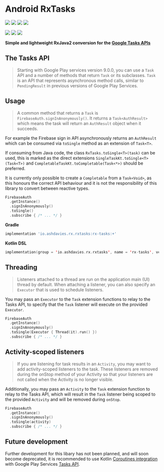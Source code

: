 # Android RxTasks

[![](https://img.shields.io/circleci/project/github/ashdavies/rx-tasks.svg)](https://circleci.com/gh/ashdavies/rx-tasks)
[![](https://img.shields.io/codacy/coverage/03ae86d9ce934421879bc407aa157732.svg)](https://app.codacy.com/project/ash.davies/rx-tasks/dashboard)
[![](https://img.shields.io/maven-central/v/io.ashdavies.rx.rxtasks/rx-tasks.svg)](https://search.maven.org/artifact/io.ashdavies.rx.rxtasks/rx-tasks)
![](https://img.shields.io/github/license/ashdavies/rx-tasks.svg)

[![](https://img.shields.io/codacy/grade/03ae86d9ce934421879bc407aa157732.svg)](https://app.codacy.com/project/ash.davies/rx-tasks/dashboard)
[![](https://img.shields.io/github/last-commit/ashdavies/rx-tasks.svg)](https://github.com/ashdavies/rx-tasks/commits/master)
[![](https://img.shields.io/github/issues-pr/ashdavies/rx-tasks.svg)](https://github.com/ashdavies/rx-tasks/pulls)

**Simple and lightweight RxJava2 conversion for the [Google Tasks APIs](https://developers.google.com/android/guides/tasks)**

## The Tasks API
> Starting with Google Play services version 9.0.0, you can use a `Task` API and a number of methods that return `Task` or its subclasses. `Task` is an API that represents asynchronous method calls, similar to `PendingResult` in previous versions of Google Play Services.

## Usage
> A common method that returns a `Task` is `FirebaseAuth.signInAnonymously()`. It returns a `Task<AuthResult>` which means the task will return an `AuthResult` object when it succeeds.

For example the Firebase sign in API asynchronously returns an `AuthResult` which can be consumed via `toSingle` method as an extension of `Task<T>`.

If consuming from Java code, the class `RxTasks.toSingle<T>(task)` can be used, this is marked as the direct extensions `SingleTaskKt.toSingle<T>(Task<T>)` and `CompletableTaskKt.toCompletable(Task<*>)` should be preferred.

It is currently only possible to create a `Completable` from a `Task<Void>`, as this honours the correct API behaviour and it is not the responsibility of this library to convert between reactive types.

```kotlin
FirebaseAuth
  .getInstance()
  .signInAnonymously()
  .toSingle()
  .subscribe { /* ... */ }
```

**Gradle**
```groovy
implementation 'io.ashdavies.rx.rxtasks:rx-tasks:+'
```

**Kotlin DSL**
```kotlin
implementation(group = 'io.ashdavies.rx.rxtasks', name = 'rx-tasks', version = '2.1.2')
```

## Threading
> Listeners attached to a thread are run on the application main (UI) thread by default. When attaching a listener, you can also specify an `Executor` that is used to schedule listeners.

You may pass an `Executor` to the `Task` extension functions to relay to the Tasks API, to specify that the `Task` listener will execute on the provided `Executor`.

```kotlin
FirebaseAuth
  .getInstance()
  .signInAnonymously()
  .toSingle(Executor { Thread(it).run() })
  .subscribe { /* ... */ }
```

## Activity-scoped listeners
> If you are listening for task results in an `Activity`, you may want to add activity-scoped listeners to the task. These listeners are removed during the onStop method of your Activity so that your listeners are not called when the Activity is no longer visible.

Additionally, you may pass an `Activity` to the `Task` extension function to relay to the Tasks API, which will result in the `Task` listener being scoped to the provided `Activity` and will be removed during `onStop`.

```kotlin
FirebaseAuth
  .getInstance()
  .signInAnonymously()
  .toSingle(activity)
  .subscribe { /* ... */ }
```

## Future development
Further development for this libary has not been planned, and will soon become deprecated, it is recommended to use Kotlin [Coroutines integration](https://github.com/Kotlin/kotlinx.coroutines/tree/master/integration/kotlinx-coroutines-play-services) with Google Play Services [Tasks API](https://developers.google.com/android/guides/tasks).
